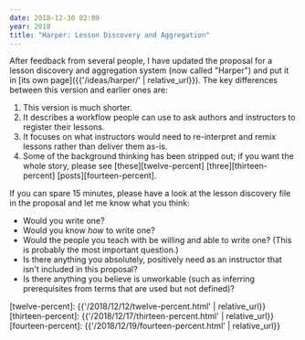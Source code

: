 ```yaml
---
date: 2018-12-30 02:00
year: 2018
title: "Harper: Lesson Discovery and Aggregation"
---
```


After feedback from several people,
I have updated the proposal for a lesson discovery and aggregation system
(now called "Harper")
and put it in [its own page]({{'/ideas/harper/' | relative_url}}).
The key differences between this version and earlier ones are:

1.  This version is much shorter.
1.  It describes a workflow people can use to ask authors and instructors to register their lessons.
1.  It focuses on what instructors would need to re-interpret and remix lessons
    rather than deliver them as-is.
1.  Some of the background thinking has been stripped out;
    if you want the whole story,
    please see [these][twelve-percent] [three][thirteen-percent] [posts][fourteen-percent].

If you can spare 15 minutes,
please have a look at the lesson discovery file in the proposal
and let me know what you think:

-   Would you write one?
-   Would you know *how* to write one?
-   Would the people you teach with be willing and able to write one?
    (This is probably the most important question.)
-   Is there anything you absolutely, positively need as an instructor that isn't included in this proposal?
-   Is there anything you believe is unworkable (such as inferring prerequisites from terms that are used but not defined)?

[guardians-video]: https://www.youtube.com/watch?v=XC8qrH3Zwog
[twelve-percent]: {{'/2018/12/12/twelve-percent.html' | relative_url}}
[thirteen-percent]: {{'/2018/12/17/thirteen-percent.html' | relative_url}}
[fourteen-percent]: {{'/2018/12/19/fourteen-percent.html' | relative_url}}
